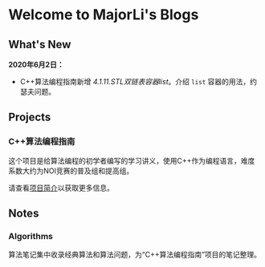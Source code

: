 # Welcome to MajorLi's Blogs

## What's New

**2020年6月2日：**

- C++算法编程指南新增 *4.1.11.STL双链表容器list*。介绍 ``list`` 容器的用法，约瑟夫问题。

## Projects


### C++算法编程指南

这个项目是给算法编程的初学者编写的学习讲义，使用C++作为编程语言，难度系数大约为NOI竞赛的普及组和提高组。

请查看[项目简介](projects/algo_guide.md)以获取更多信息。

## Notes

### Algorithms

算法笔记集中收录经典算法和算法问题，为“C++算法编程指南”项目的笔记整理。


